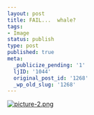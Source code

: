 ```yaml
---
layout: post
title: FAIL...  whale?
tags:
- Image
status: publish
type: post
published: true
meta:
  _publicize_pending: '1'
  ljID: '1044'
  original_post_id: '1268'
  _wp_old_slug: '1268'
---
```

<a href='http://jay.mcgavren.com/blog/wp-content/uploads/2009/08/picture-2.png' title='picture-2.png'><img src='http://jay.mcgavren.com/blog/wp-content/uploads/2009/08/picture-2.png' alt='picture-2.png' /></a>

